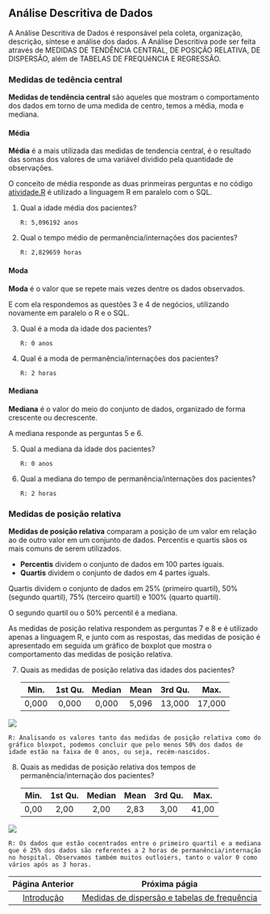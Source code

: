 ## Análise Descritiva de Dados

  A Análise Descritiva de Dados é responsável pela coleta, organização, descrição, síntese e análise dos dados. A Análise Descritiva pode ser feita através de MEDIDAS DE TENDÊNCIA CENTRAL, DE POSIÇÃO RELATIVA, DE DISPERSÃO, além de TABELAS DE FREQUêNCIA E REGRESSÃO.

### Medidas de tedência central

  **Medidas de tendência central** são aqueles que mostram o comportamento dos dados em torno de uma medida de centro, temos a média, moda e mediana.

#### Média

  **Média** é a mais utilizada das medidas de tendencia central, é o resultado das somas dos valores de uma variável dividido pela quantidade de observações.

  O conceito de média responde as duas prinmeiras perguntas e no código [atividade.R](https://github.com/NandesLima/analise-de-dados-com-r-e-sql/blob/main/codigos-dataset/atividade.R) é utilizado a linguagem R em paralelo com o SQL.

1. Qual a idade média dos pacientes?

       R: 5,096192 anos

2. Qual o tempo médio de permanência/internações dos pacientes?

       R: 2,829659 horas

#### Moda

  **Moda** é o valor que se repete mais vezes dentre os dados observados.

  E com ela respondemos as questões 3 e 4 de negócios, utilizando novamente em paralelo o R e o SQL.

3. Qual é a moda da idade dos pacientes?

       R: 0 anos

4. Qual é a moda de permanência/internações dos pacientes?

       R: 2 horas

#### Mediana

  **Mediana** é o valor do meio do conjunto de dados, organizado de forma crescente ou decrescente.

  A mediana responde as perguntas 5 e 6.

5. Qual a mediana da idade dos pacientes?

       R: 0 anos

6. Qual a mediana do tempo de permanência/internações dos pacientes?

       R: 2 horas

### Medidas de posição relativa

  **Medidas de posição relativa** comparam a posição de um valor em relação ao de outro valor em um conjunto de dados. Percentis e quartis sãos os mais comuns de serem utilizados.

- **Percentis** dividem o conjunto de dados em 100 partes iguais.
- **Quartis** dividem o conjunto de dados em 4 partes iguals.

Quartis dividem o conjunto de dados em 25% (primeiro quartil), 50% (segundo quartil), 75% (terceiro quartil) e 100% (quarto quartil).

O segundo quartil ou o 50% percentil é a mediana.

As medidas de posição relativa respondem as perguntas 7 e 8 e é utilizado apenas a linguagem R, e junto com as respostas, das medidas de posição é apresentado em seguida um gráfico de boxplot que mostra o comportamento das medidas de posição relativa.

7. Quais as medidas de posição relativa das idades dos pacientes?
   
   | Min.  | 1st Qu. | Median | Mean  | 3rd Qu. | Max.   |
   |:-----:|:-------:|:------:|:-----:|:-------:|:------:|
   | 0,000 | 0,000   | 0,000  | 5,096 | 13,000  | 17,000 |

![](https://github.com/NandesLima/analise-de-dados-com-r-e-sql/blob/main/imagens/boxplo-idades.png)
    
    R: Analisando os valores tanto das medidas de posição relativa como do gráfico bloxpot, podemos concluir que pelo menos 50% dos dados de idade estão na faixa de 0 anos, ou seja, recém-nascidos.

8. Quais as medidas de posição relativa dos tempos de permanência/internação dos pacientes?
   
   | Min. | 1st Qu. | Median | Mean | 3rd Qu. | Max.  |
   |:----:|:-------:|:------:|:----:|:-------:|:-----:|
   | 0,00 | 2,00    | 2,00   | 2,83 | 3,00    | 41,00 |

![](https://github.com/NandesLima/analise-de-dados-com-r-e-sql/blob/main/imagens/boxplot-tempo.png)
    
    R: Os dados que estão cocentrados entre o primeiro quartil e a mediana que é 25% dos dados são referentes a 2 horas de permanência/internação no hospital. Observamos também muitos outloiers, tanto o valor 0 como vários após as 3 horas.

| Página Anterior | Próxima págia |
|:----------------------------------------------------------------------------------------------------:|:------------------------------------------------------------------------------------------------:|
| [Introdução](https://github.com/NandesLima/analise-de-dados-com-r-e-sql) | [Medidas de dispersão e tabelas de frequência](https://github.com/NandesLima/analise-de-dados-com-r-e-sql/tree/main/paginas/paginas) |
